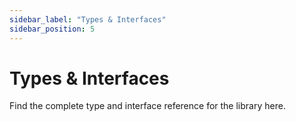```yaml
---
sidebar_label: "Types & Interfaces"
sidebar_position: 5
---
```


# Types & Interfaces

Find the complete type and interface reference for the library here.
